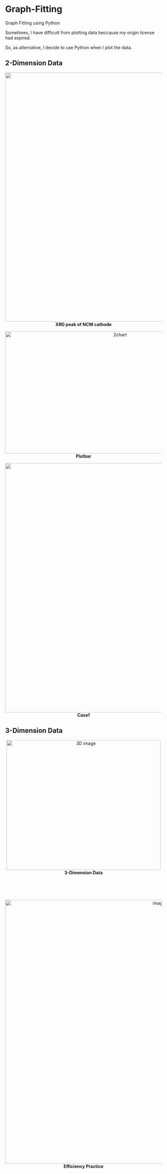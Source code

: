 # Graph-Fitting
Graph Fitting using Python

Sometimes, I have difficult from plotting data beccause my origin license had expired.

So, as alternative, I decide to use Python when I plot the data.

## 2-Dimension Data
<p align="center">
  <img width="1494" height="802" alt="image" src="https://github.com/user-attachments/assets/2396f09a-0d0b-40d0-b91d-f4f1ba6d6872" /><br>
  <strong>XRD peak of NCM cathode</strong>
</p> 
<p align="center">
  <img width="724" height="393" alt="2chart" src="https://github.com/user-attachments/assets/f440ae28-c464-4c93-b91c-c8943eab0a79" /><br>
  <strong>Plotbar</strong>
</p>

<!-- Case1 -->
<p align="center">
  <img width="1456" height="802" alt="image" src="https://github.com/user-attachments/assets/0036c2b8-1393-48d9-b672-f51f1c21358e" /><br>
  <strong>Case1</strong>
</p>

## 3-Dimension Data 
<p align="center">
  <img width="496" height="418" alt="3D image" src="https://github.com/user-attachments/assets/fd21e029-004a-47e8-adfe-56e0abebdb9a" /><br>
  <strong>3-Dimension Data</strong>
</p>
<br>
<br>
<br>
<p align="center">
  <img width="974" height="849" alt="image" src="https://github.com/user-attachments/assets/ff6c45b0-29e0-44a6-8fc6-d6e431c16ac4" /><br>
  <strong>Efficiency Practice </strong>
</p>

